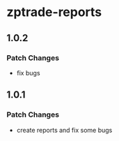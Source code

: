 # zptrade-reports

## 1.0.2

### Patch Changes

- fix bugs

## 1.0.1

### Patch Changes

- create reports and fix some bugs
